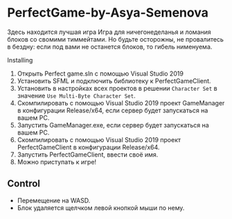# PerfectGame-by-Asya-Semenova
Здесь находится лучшая игра
Игра для ничегонеделанья и ломания блоков со свомими тиммейтами.
Но будьте осторожны, не провалитесь в бездну: если под вами не останется блоков, то гибель нименуема.

Installing
 1. Открыть Perfect game.sln с помощью Visual Studio 2019
 2. Установить SFML и подключить библиотеку к PerfectGameClient.
 3. Установить в настройках всех проектов в решении `Character Set` в значение `Use Multi-Byte Character Set`.
 4. Скомпилировать с помощью Visual Studio 2019 проект GameManager в конфигурации Release/x64, если сервер будет запускаться на вашем PC.
 5. Запустить GameManager.exe, если сервер будет запускаться на вашем PC.
 6. Скомпилировать с помощью Visual Studio 2019 проект PerfectGameClient в конфигурации Release/x64.
 7. Запустить PerfectGameClient, ввести своё имя.
 8. Можно приступать к игре!

 ## Control
 - Перемещение на WASD.
 - Блок удаляется щелчком левой кнопкой мыши по нему.
